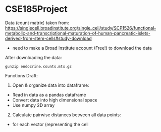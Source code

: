 # CSE185Project

Data (count matrix) taken from: 
https://singlecell.broadinstitute.org/single_cell/study/SCP1526/functional-metabolic-and-transcriptional-maturation-of-human-pancreatic-islets-derived-from-stem-cells#study-download
* need to make a Broad Institute account (Free!) to download the data


After downloading the data: 

```
gunzip endocrine.counts.mtx.gz
```

Functions Draft: 
1. Open & organize data into dataframe:
  * Read in data as a pandas dataframe 
  * Convert data into high dimensional space 
  * Use numpy 2D array
2. Calculate pairwise distances between all data points:
  * for each vector (representing the cell
